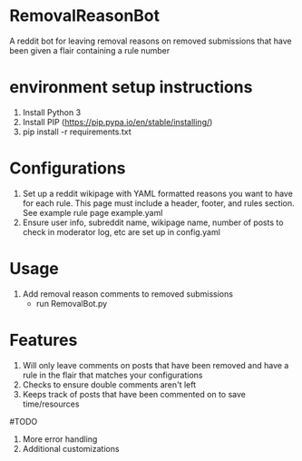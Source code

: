 # RemovalReasonBot
A reddit bot for leaving removal reasons on removed submissions that have been given a flair containing a rule number

# environment setup instructions
1. Install Python 3
2. Install PIP (https://pip.pypa.io/en/stable/installing/)
3. pip install -r requirements.txt

# Configurations
1. Set up a reddit wikipage with YAML formatted reasons you want to have for each rule. This page must include a header, footer, and rules section. See example rule page example.yaml
2. Ensure user info, subreddit name, wikipage name, number of posts to check in moderator log, etc are set up in config.yaml

# Usage
1. Add removal reason comments to removed submissions 
    - run RemovalBot.py

# Features
1. Will only leave comments on posts that have been removed and have a rule in the flair that matches your configurations
2. Checks to ensure double comments aren't left
3. Keeps track of posts that have been commented on to save time/resources

#TODO
1. More error handling
2. Additional customizations